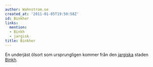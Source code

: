 ```yaml
---
author: Wahnstrom.se
created_at: '2011-01-05T19:50:58Z'
id: Binkher
links:
  mention:
  - Binkh
  - jargisk
title: Binkher
---
```


En underjäst ölsort som ursprungligen kommer från den [jargiska] staden [Binkh].

  [jargiska]: jargisk
  [Binkh]: Binkh